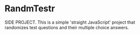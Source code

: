 # RandmTestr
SIDE PROJECT.  This is a simple 'straight JavaScript' project that randomizes test questions and their multiple choice answers.
